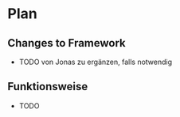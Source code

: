 # Plan

## Changes to Framework
+ TODO von Jonas zu ergänzen, falls notwendig

## Funktionsweise
+ TODO
